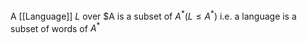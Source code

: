 A [[Language]] $L$ over $A is a subset of $A^* (L \leq A^*)$  i.e. a language is a subset of words of $A^*$